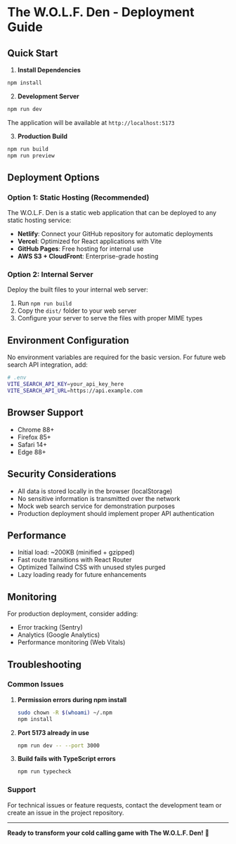 # The W.O.L.F. Den - Deployment Guide

## Quick Start

1. **Install Dependencies**
```bash
npm install
```

2. **Development Server**
```bash
npm run dev
```
The application will be available at `http://localhost:5173`

3. **Production Build**
```bash
npm run build
npm run preview
```

## Deployment Options

### Option 1: Static Hosting (Recommended)
The W.O.L.F. Den is a static web application that can be deployed to any static hosting service:

- **Netlify**: Connect your GitHub repository for automatic deployments
- **Vercel**: Optimized for React applications with Vite
- **GitHub Pages**: Free hosting for internal use
- **AWS S3 + CloudFront**: Enterprise-grade hosting

### Option 2: Internal Server
Deploy the built files to your internal web server:

1. Run `npm run build`
2. Copy the `dist/` folder to your web server
3. Configure your server to serve the files with proper MIME types

## Environment Configuration

No environment variables are required for the basic version. For future web search API integration, add:

```bash
# .env
VITE_SEARCH_API_KEY=your_api_key_here
VITE_SEARCH_API_URL=https://api.example.com
```

## Browser Support

- Chrome 88+
- Firefox 85+
- Safari 14+
- Edge 88+

## Security Considerations

- All data is stored locally in the browser (localStorage)
- No sensitive information is transmitted over the network
- Mock web search service for demonstration purposes
- Production deployment should implement proper API authentication

## Performance

- Initial load: ~200KB (minified + gzipped)
- Fast route transitions with React Router
- Optimized Tailwind CSS with unused styles purged
- Lazy loading ready for future enhancements

## Monitoring

For production deployment, consider adding:
- Error tracking (Sentry)
- Analytics (Google Analytics)
- Performance monitoring (Web Vitals)

## Troubleshooting

### Common Issues

1. **Permission errors during npm install**
   ```bash
   sudo chown -R $(whoami) ~/.npm
   npm install
   ```

2. **Port 5173 already in use**
   ```bash
   npm run dev -- --port 3000
   ```

3. **Build fails with TypeScript errors**
   ```bash
   npm run typecheck
   ```

### Support

For technical issues or feature requests, contact the development team or create an issue in the project repository.

---

**Ready to transform your cold calling game with The W.O.L.F. Den!** 🐺